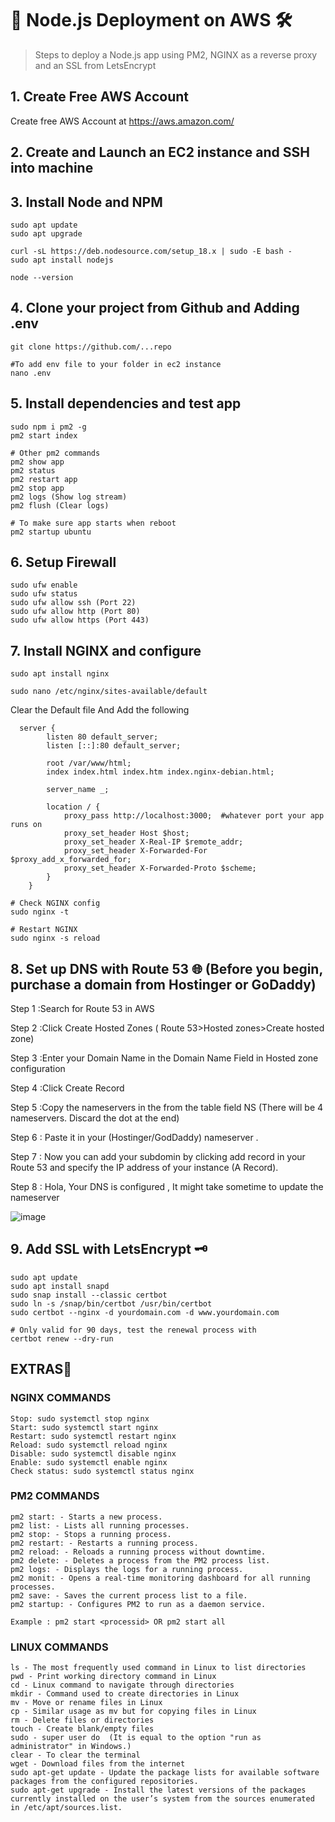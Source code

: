 # 🚀 Node.js Deployment on AWS 🛠️

> Steps to deploy a Node.js app using PM2, NGINX as a reverse proxy and an SSL from LetsEncrypt

## 1. Create Free AWS Account
Create free AWS Account at https://aws.amazon.com/

## 2. Create and Launch an EC2 instance and SSH into machine


## 3. Install Node and NPM
```
sudo apt update
sudo apt upgrade

curl -sL https://deb.nodesource.com/setup_18.x | sudo -E bash -
sudo apt install nodejs

node --version
```

## 4. Clone your project from Github and Adding .env
```
git clone https://github.com/...repo
```

```
#To add env file to your folder in ec2 instance 
nano .env
```

## 5. Install dependencies and test app
```
sudo npm i pm2 -g   
pm2 start index

# Other pm2 commands
pm2 show app
pm2 status
pm2 restart app
pm2 stop app
pm2 logs (Show log stream)
pm2 flush (Clear logs)

# To make sure app starts when reboot
pm2 startup ubuntu
```

## 6. Setup Firewall
```
sudo ufw enable
sudo ufw status
sudo ufw allow ssh (Port 22)
sudo ufw allow http (Port 80)
sudo ufw allow https (Port 443)
```

## 7. Install NGINX and configure
```
sudo apt install nginx

sudo nano /etc/nginx/sites-available/default
```
Clear the Default file And Add the following 
```
  server {
        listen 80 default_server;
        listen [::]:80 default_server;

        root /var/www/html;
        index index.html index.htm index.nginx-debian.html;

        server_name _;

        location / {
            proxy_pass http://localhost:3000;  #whatever port your app runs on
            proxy_set_header Host $host;
            proxy_set_header X-Real-IP $remote_addr;
            proxy_set_header X-Forwarded-For $proxy_add_x_forwarded_for;
            proxy_set_header X-Forwarded-Proto $scheme;
        }
    }
```
```
# Check NGINX config
sudo nginx -t

# Restart NGINX
sudo nginx -s reload
```
## 8. Set up DNS with Route 53 🌐 (Before you begin, purchase a domain from Hostinger or GoDaddy)

Step 1 :Search for Route 53 in AWS 

Step 2 :Click Create Hosted Zones   ( Route 53>Hosted zones>Create hosted zone)

Step 3 :Enter your Domain Name in the Domain Name Field in Hosted zone configuration

Step 4 :Click Create Record

Step 5 :Copy the nameservers in the from the table field NS (There will be 4 nameservers. Discard the dot at the end)

Step 6 : Paste it in your (Hostinger/GodDaddy) nameserver .

Step 7 : Now you can add your subdomin by clicking add record in your Route 53 and specify the IP address of your instance (A Record).

Step 8 : Hola, Your DNS is configured , It might take sometime to update the nameserver 




![image](https://github.com/Sreeragpa/NodeJS-Deployment-AWS/assets/84066738/3baf928d-1cdb-49f9-a03f-2f188a496178)



## 9. Add SSL with LetsEncrypt 🗝️
```
sudo apt update
sudo apt install snapd
sudo snap install --classic certbot
sudo ln -s /snap/bin/certbot /usr/bin/certbot
sudo certbot --nginx -d yourdomain.com -d www.yourdomain.com

# Only valid for 90 days, test the renewal process with
certbot renew --dry-run
```




## EXTRAS🎁
### NGINX COMMANDS
```
Stop: sudo systemctl stop nginx
Start: sudo systemctl start nginx
Restart: sudo systemctl restart nginx
Reload: sudo systemctl reload nginx
Disable: sudo systemctl disable nginx
Enable: sudo systemctl enable nginx
Check status: sudo systemctl status nginx
```
### PM2 COMMANDS
```
pm2 start: - Starts a new process.
pm2 list: - Lists all running processes.
pm2 stop: - Stops a running process.
pm2 restart: - Restarts a running process.
pm2 reload: - Reloads a running process without downtime.
pm2 delete: - Deletes a process from the PM2 process list.
pm2 logs: - Displays the logs for a running process.
pm2 monit: - Opens a real-time monitoring dashboard for all running processes.
pm2 save: - Saves the current process list to a file.
pm2 startup: - Configures PM2 to run as a daemon service.

Example : pm2 start <processid> OR pm2 start all
```
### LINUX COMMANDS
```
ls - The most frequently used command in Linux to list directories
pwd - Print working directory command in Linux
cd - Linux command to navigate through directories
mkdir - Command used to create directories in Linux
mv - Move or rename files in Linux
cp - Similar usage as mv but for copying files in Linux
rm - Delete files or directories
touch - Create blank/empty files
sudo - super user do  (It is equal to the option "run as administrator" in Windows.)
clear - To clear the terminal
wget - Download files from the internet
sudo apt-get update - Update the package lists for available software packages from the configured repositories.
sudo apt-get upgrade - Install the latest versions of the packages currently installed on the user’s system from the sources enumerated in /etc/apt/sources.list.
```
